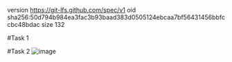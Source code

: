 version https://git-lfs.github.com/spec/v1
oid sha256:50d794b984ea3fac3b93baad383d0505124ebcaa7bf56431456bbfccbc48bdac
size 132

#Task 1




#Task 2
![image](https://github.com/HusseinA190/SYNC-INTERN-S-Python/assets/88108486/41b892ce-8e84-4ff2-8aad-5b217c71071a)
